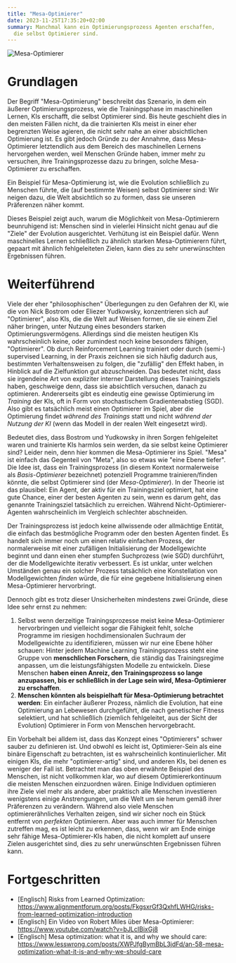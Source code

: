 ```yaml
---
title: "Mesa-Optimierer"
date: 2023-11-25T17:35:20+02:00
summary: Manchmal kann ein Optimierungsprozess Agenten erschaffen,
  die selbst Optimierer sind.
---
```


![Mesa-Optimierer](/mesa-optimizers.jpg 'Deep Learning beinhaltet oft, dass menschliche KI-Forscher einen Optimierungsprozess wie Stochastischen Gradientenabstieg verwenden, um ein KI-Modell zu trainieren, das gut darin ist, ein Trainingsziel zu erreichen. Mesa-Optimierung ist der spezifische Fall, in dem das trainierte Modell selbst ein Optimierer ist, der dann in der Welt handelt und versucht, sie in einen Zustand zu bringen, der seinem Ziel näher ist.')

# Grundlagen

Der Begriff "Mesa-Optimierung" beschreibt das Szenario, in dem ein äußerer Optimierungsprozess, wie die Trainingsphase im maschinellen Lernen, KIs erschafft, die selbst Optimierer sind. Bis heute geschieht dies in den meisten Fällen nicht, da die trainierten KIs meist in einer eher begrenzten Weise agieren, die nicht sehr nahe an einer absichtlichen Optimierung ist. Es gibt jedoch Gründe zu der Annahme, dass Mesa-Optimierer letztendlich aus dem Bereich des maschinellen Lernens hervorgehen werden, weil Menschen Gründe haben, immer mehr zu versuchen, ihre Trainingsprozesse dazu zu bringen, solche Mesa-Optimierer zu erschaffen.

Ein Beispiel für Mesa-Optimierung ist, wie die Evolution schließlich zu Menschen führte, die (auf bestimmte Weisen) selbst Optimierer sind: Wir neigen dazu, die Welt absichtlich so zu formen, dass sie unseren Präferenzen näher kommt.

Dieses Beispiel zeigt auch, warum die Möglichkeit von Mesa-Optimierern beunruhigend ist: Menschen sind in vielerlei Hinsicht nicht genau auf die "Ziele" der Evolution ausgerichtet. Verhütung ist ein Beispiel dafür. Wenn maschinelles Lernen schließlich zu ähnlich starken Mesa-Optimierern führt, gepaart mit ähnlich fehlgeleiteten Zielen, kann dies zu sehr unerwünschten Ergebnissen führen.

# Weiterführend

Viele der eher "philosophischen" Überlegungen zu den Gefahren der KI, wie die von Nick Bostrom oder Eliezer Yudkowsky, konzentrieren sich auf "Optimierer", also KIs, die die Welt auf Weisen formen, die sie einem Ziel näher bringen, unter Nutzung eines besonders starken Optimierungsvermögens. Allerdings sind die meisten heutigen KIs wahrscheinlich keine, oder zumindest noch keine besonders fähigen, "Optimierer". Ob durch Reinforcement Learning trainiert oder durch (semi-) supervised Learning, in der Praxis zeichnen sie sich häufig dadurch aus, bestimmten Verhaltensweisen zu folgen, die "zufällig" den Effekt haben, in Hinblick auf die Zielfunktion gut abzuschneiden. Das bedeutet nicht, dass sie irgendeine Art von expliziter interner Darstellung dieses Trainingsziels haben, geschweige denn, dass sie absichtlich versuchen, danach zu optimieren. Andererseits gibt es eindeutig eine gewisse Optimierung im *Training* der KIs, oft in Form von stochastischem Gradientenabstieg (SGD). Also gibt es tatsächlich meist einen Optimierer im Spiel, aber die Optimierung findet *während des Trainings* statt und nicht *während der Nutzung der KI* (wenn das Modell in der realen Welt eingesetzt wird).

Bedeutet dies, dass Bostrom und Yudkowsky in ihren Sorgen fehlgeleitet waren und trainierte KIs harmlos sein werden, da sie selbst keine Optimierer sind? Leider nein, denn hier kommen die Mesa-Optimierer ins Spiel. "Mesa" ist einfach das Gegenteil von "Meta", also so etwas wie "eine Ebene tiefer". Die Idee ist, dass ein Trainingsprozess (in diesem Kontext normalerweise als *Basis-Optimierer* bezeichnet) potenziell Programme trainieren/finden könnte, die selbst Optimierer sind (der *Mesa-Optimierer*). In der Theorie ist das plausibel: Ein Agent, der aktiv für ein Trainingsziel optimiert, hat eine gute Chance, einer der besten Agenten zu sein, wenn es darum geht, das genannte Trainingsziel tatsächlich zu erreichen. Während Nicht-Optimierer-Agenten wahrscheinlich im Vergleich schlechter abschneiden.

Der Trainingsprozess ist jedoch keine allwissende oder allmächtige Entität, die einfach das bestmögliche Programm oder den besten Agenten findet. Es handelt sich immer noch um einen relativ einfachen Prozess, der normalerweise mit einer zufälligen Initialisierung der Modellgewichte beginnt und dann einen eher stumpfen Suchprozess (wie SGD) durchführt, der die Modellgewichte iterativ verbessert. Es ist unklar, unter welchen Umständen genau ein solcher Prozess tatsächlich eine Konstellation von Modellgewichten *finden* würde, die für eine gegebene Initialisierung einen Mesa-Optimierer hervorbringt.

Dennoch gibt es trotz dieser Unsicherheiten mindestens zwei Gründe, diese Idee sehr ernst zu nehmen:

1. Selbst wenn derzeitige Trainingsprozesse meist keine Mesa-Optimierer hervorbringen und vielleicht sogar die Fähigkeit fehlt, solche Programme im riesigen hochdimensionalen Suchraum der Modellgewichte zu identifizieren, müssen wir nur eine Ebene höher schauen: Hinter jedem Machine Learning Trainingsprozess steht eine Gruppe von **menschlichen Forschern**, die ständig das Trainingsregime anpassen, um die leistungsfähigsten Modelle zu entwickeln. Diese Menschen **haben einen Anreiz, den Trainingsprozess so lange anzupassen, bis er schließlich in der Lage sein wird, Mesa-Optimierer zu erschaffen**.
2. **Menschen könnten als beispielhaft für Mesa-Optimierung betrachtet werden**: Ein einfacher äußerer Prozess, nämlich die Evolution, hat eine Optimierung an Lebewesen durchgeführt, die nach genetischer Fitness selektiert, und hat schließlich (ziemlich fehlgeleitet, aus der Sicht der Evolution) Optimierer in Form von Menschen hervorgebracht.

Ein Vorbehalt bei alldem ist, dass das Konzept eines "Optimierers" schwer sauber zu definieren ist. Und obwohl es leicht ist, Optimierer-Sein als eine binäre Eigenschaft zu betrachten, ist es wahrscheinlich kontinuierlicher. Mit einigen KIs, die mehr  "optimierer-artig" sind, und anderen KIs, bei denen es weniger der Fall ist. Betrachtet man das oben erwähnte Beispiel des Menschen, ist nicht vollkommen klar, wo auf diesem Optimiererkontinuum die meisten Menschen einzuordnen wären. Einige Individuen optimieren ihre Ziele viel mehr als andere, aber praktisch alle Menschen investieren wenigstens einige Anstrengungen, um die Welt um sie herum gemäß ihrer Präferenzen zu verändern. Während also viele Menschen optimiererähnliches Verhalten zeigen, sind wir sicher noch ein Stück entfernt von *perfekten* Optimierern. Aber was auch immer für Menschen zutreffen mag, es ist leicht zu erkennen, dass, wenn wir am Ende einige sehr fähige Mesa-Optimierer-KIs haben, die nicht komplett auf unsere Zielen ausgerichtet sind, dies zu sehr unerwünschten Ergebnissen führen kann.

# Fortgeschritten

- [Englisch] Risks from Learned Optimization: https://www.alignmentforum.org/posts/FkgsxrGf3QxhfLWHG/risks-from-learned-optimization-introduction
- [Englisch] Ein Video von Robert Miles über Mesa-Optimierer: https://www.youtube.com/watch?v=bJLcIBixGj8
- [Englisch] Mesa optimization: what it is, and why we should care: https://www.lesswrong.com/posts/XWPJfgBymBbL3jdFd/an-58-mesa-optimization-what-it-is-and-why-we-should-care